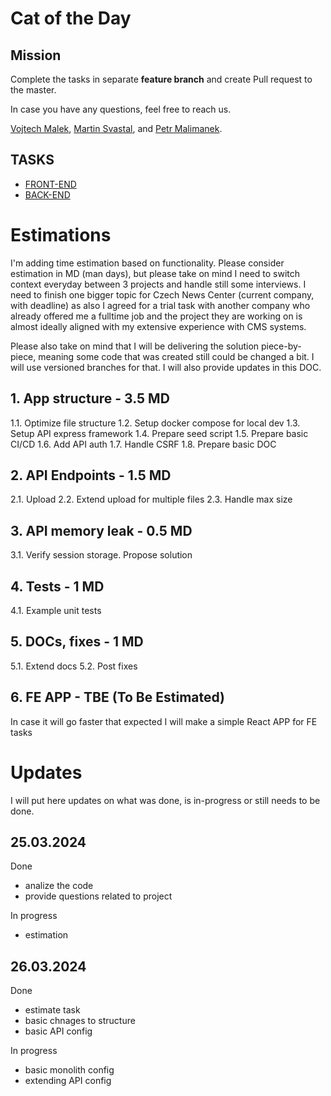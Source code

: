 # Cat of the Day

## Mission

Complete the tasks in separate **feature branch** and create Pull request to the master.

In case you have any questions, feel free to reach us.

[Vojtech Malek](https://github.com/vojtesaak),
[Martin Svastal](https://github.com/svastal), and
[Petr Malimanek](https://github.com/petrmm).

## TASKS

-   [FRONT-END](./docs/frontend-dev.md)
-   [BACK-END](./docs/backend-dev.md)

# Estimations

I'm adding time estimation based on functionality.
Please consider estimation in MD (man days), but please take on mind I need to switch context everyday between 3 projects and handle still some interviews. I need to finish one bigger topic for Czech News Center (current company, with deadline) as also I agreed for a trial task with another company who already offered me a fulltime job and the project they are working on is almost ideally aligned with my extensive experience with CMS systems.

Please also take on mind that I will be delivering the solution piece-by-piece, meaning some code that was created still could be changed a bit. I will use versioned branches for that.
I will also provide updates in this DOC.

## 1. App structure - 3.5 MD

1.1. Optimize file structure
1.2. Setup docker compose for local dev
1.3. Setup API express framework
1.4. Prepare seed script
1.5. Prepare basic CI/CD
1.6. Add API auth
1.7. Handle CSRF
1.8. Prepare basic DOC

## 2. API Endpoints - 1.5 MD

2.1. Upload
2.2. Extend upload for multiple files
2.3. Handle max size

## 3. API memory leak - 0.5 MD

3.1. Verify session storage. Propose solution

## 4. Tests - 1 MD

4.1. Example unit tests

## 5. DOCs, fixes - 1 MD

5.1. Extend docs
5.2. Post fixes

## 6. FE APP - TBE (To Be Estimated)

In case it will go faster that expected I will make a simple React APP for FE tasks

# Updates

I will put here updates on what was done, is in-progress or still needs to be done.

## 25.03.2024

Done

-   analize the code
-   provide questions related to project

In progress

-   estimation

## 26.03.2024

Done

-   estimate task
-   basic chnages to structure
-   basic API config

In progress

-   basic monolith config
-   extending API config
